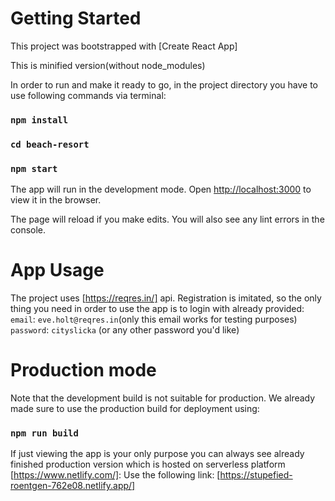 # Getting Started

This project was bootstrapped with [Create React App]

This is minified version(without node_modules)

In order to run and make it ready to go, in the project directory you have to use following commands via terminal:

### `npm install`

### `cd beach-resort`

### `npm start`

The app will run in the development mode.
Open [http://localhost:3000](http://localhost:3000) to view it in the browser.

The page will reload if you make edits.
You will also see any lint errors in the console.

# App Usage

The project uses [https://reqres.in/] api.
Registration is imitated, so the only thing you need in order to use the app is to login with already provided:
`email`: `eve.holt@reqres.in`(only this email works for testing purposes)
`password`: `cityslicka` (or any other password you'd like)

# Production mode

Note that the development build is not suitable for production.
We already made sure to use the production build for deployment using:

### `npm run build`

If just viewing the app is your only purpose you can always see already finished production version which is hosted on serverless platform [https://www.netlify.com/]:
Use the following link:
[https://stupefied-roentgen-762e08.netlify.app/]
